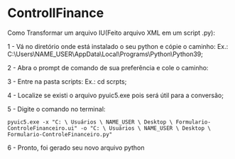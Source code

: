 # ControllFinance



Como Transformar um arquivo IU(Feito arquivo XML em um script .py):

1 - Vá no diretório onde está instalado o seu python e cópie o caminho: Ex.: C:\Users\NAME_USER\AppData\Local\Programs\Python\Python39;

2 - Abra o prompt de comando de sua preferência e cole o caminho:

3 - Entre na pasta scripts: Ex.: cd scrpts;

4 - Localize se existi o arquivo pyuic5.exe pois será útil para a conversão;

5 - Digite o comando no terminal:

    pyuic5.exe -x "C: \ Usuários \ NAME_USER \ Desktop \ Formulario-ControleFinanceiro.ui" -o "C: \ Usuários \ NAME_USER \ Desktop \ Formulario-ControleFinanceiro.py"

6 - Pronto, foi gerado seu novo arquivo python
